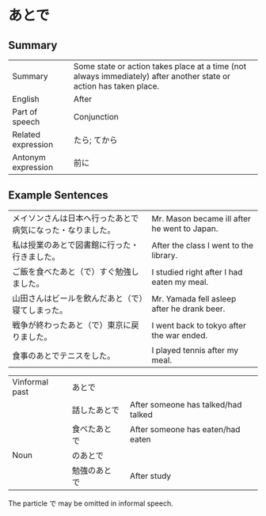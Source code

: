 # あとで

## Summary

<table><tr>   <td>Summary</td>   <td>Some state or action takes place at a time (not always immediately) after another state or action has taken place.</td></tr><tr>   <td>English</td>   <td>After</td></tr><tr>   <td>Part of speech</td>   <td>Conjunction</td></tr><tr>   <td>Related expression</td>   <td>たら; てから</td></tr><tr>   <td>Antonym expression</td>   <td>前に</td></tr></table>

## Example Sentences

<table><tr>   <td>メイソンさんは日本へ行ったあとで病気になった・なりました。</td>   <td>Mr. Mason became ill after he went to Japan.</td></tr><tr>   <td>私は授業のあとで図書館に行った・行きました。</td>   <td>After the class I went to the library.</td></tr><tr>   <td>ご飯を食べたあと（で）すぐ勉強しました。</td>   <td>I studied right after I had eaten my meal.</td></tr><tr>   <td>山田さんはビールを飲んだあと（で）寝てしまった。</td>   <td>Mr. Yamada fell asleep after he drank beer.</td></tr><tr>   <td>戦争が終わったあと（で）東京に戻りました。</td>   <td>I went back to tokyo after the war ended.</td></tr><tr>   <td>食事のあとでテニスをした。</td>   <td>I played tennis after my meal.</td></tr></table>

<table class="table"> <tbody><tr class="tr head"> <td class="td"><span class="bold"><span>Vinformal    past</span></span></td> <td class="td"><span class="concept">あとで</span> </td> <td class="td"><span>&nbsp;</span></td> </tr> <tr class="tr"> <td class="td"><span>&nbsp;</span></td> <td class="td"><span>話した<span class="concept">あとで</span></span> </td> <td class="td"><span>After someone has talked/had talked</span> </td> </tr> <tr class="tr"> <td class="td"><span>&nbsp;</span></td> <td class="td"><span>食べた<span class="concept">あとで</span></span><span> </span> </td> <td class="td"><span>After someone has eaten/had eaten</span> </td> </tr> <tr class="tr head"> <td class="td"><span class="bold"><span>Noun</span></span></td> <td class="td"><span class="concept">のあとで</span> </td> <td class="td"><span>&nbsp;</span></td> </tr> <tr class="tr"> <td class="td"><span>&nbsp;</span></td> <td class="td"><span>勉強<span class="concept">のあとで</span></span><span> </span> </td> <td class="td"><span>After    study</span></td> </tr> </tbody></table>

<p>The particle で may be omitted in informal speech.</p>

